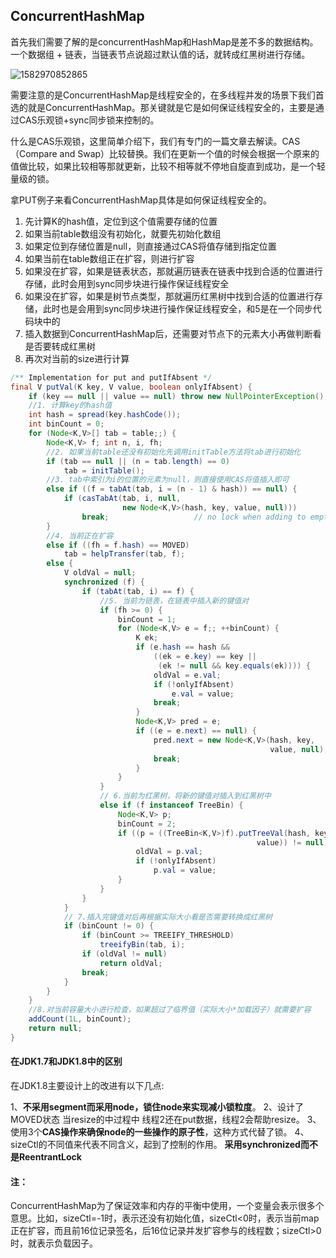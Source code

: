## ConcurrentHashMap

首先我们需要了解的是concurrentHashMap和HashMap是差不多的数据结构。一个数据组 + 链表，当链表节点说超过默认值的话，就转成红黑树进行存储。

![1582970852865](C:\Users\Darryl\AppData\Roaming\Typora\typora-user-images\1582970852865.png)

需要注意的是ConcurrentHashMap是线程安全的，在多线程并发的场景下我们首选的就是ConcurrentHashMap。那关键就是它是如何保证线程安全的，主要是通过CAS乐观锁+sync同步锁来控制的。

什么是CAS乐观锁，这里简单介绍下，我们有专门的一篇文章去解读。CAS（Compare and Swap）比较替换。我们在更新一个值的时候会根据一个原来的值做比较，如果比较相等那就更新，比较不相等就不停地自旋直到成功，是一个轻量级的锁。



拿PUT例子来看ConcurrentHashMap具体是如何保证线程安全的。

1. 先计算K的hash值，定位到这个值需要存储的位置
2. 如果当前table数组没有初始化，就要先初始化数组
3. 如果定位到存储位置是null，则直接通过CAS将值存储到指定位置
4. 如果当前在table数组正在扩容，则进行扩容
5. 如果没在扩容，如果是链表状态，那就遍历链表在链表中找到合适的位置进行存储，此时会用到sync同步块进行操作保证线程安全
6. 如果没在扩容，如果是树节点类型，那就遍历红黑树中找到合适的位置进行存储，此时也是会用到sync同步块进行操作保证线程安全，和5是在一个同步代码块中的
7. 插入数据到ConcurrentHashMap后，还需要对节点下的元素大小再做判断看是否要转成红黑树
8. 再次对当前的size进行计算

```java
/** Implementation for put and putIfAbsent */
final V putVal(K key, V value, boolean onlyIfAbsent) {
    if (key == null || value == null) throw new NullPointerException();
    //1. 计算key的hash值
    int hash = spread(key.hashCode());
    int binCount = 0;
    for (Node<K,V>[] tab = table;;) {
        Node<K,V> f; int n, i, fh;
        //2. 如果当前table还没有初始化先调用initTable方法将tab进行初始化
        if (tab == null || (n = tab.length) == 0)
            tab = initTable();
        //3. tab中索引为i的位置的元素为null，则直接使用CAS将值插入即可
        else if ((f = tabAt(tab, i = (n - 1) & hash)) == null) {
            if (casTabAt(tab, i, null,
                         new Node<K,V>(hash, key, value, null)))
                break;                   // no lock when adding to empty bin
        }
        //4. 当前正在扩容
        else if ((fh = f.hash) == MOVED)
            tab = helpTransfer(tab, f);
        else {
            V oldVal = null;
            synchronized (f) {
                if (tabAt(tab, i) == f) {
                    //5. 当前为链表，在链表中插入新的键值对
                    if (fh >= 0) {
                        binCount = 1;
                        for (Node<K,V> e = f;; ++binCount) {
                            K ek;
                            if (e.hash == hash &&
                                ((ek = e.key) == key ||
                                 (ek != null && key.equals(ek)))) {
                                oldVal = e.val;
                                if (!onlyIfAbsent)
                                    e.val = value;
                                break;
                            }
                            Node<K,V> pred = e;
                            if ((e = e.next) == null) {
                                pred.next = new Node<K,V>(hash, key,
                                                          value, null);
                                break;
                            }
                        }
                    }
                    // 6.当前为红黑树，将新的键值对插入到红黑树中
                    else if (f instanceof TreeBin) {
                        Node<K,V> p;
                        binCount = 2;
                        if ((p = ((TreeBin<K,V>)f).putTreeVal(hash, key,
                                                       value)) != null) {
                            oldVal = p.val;
                            if (!onlyIfAbsent)
                                p.val = value;
                        }
                    }
                }
            }
            // 7.插入完键值对后再根据实际大小看是否需要转换成红黑树
            if (binCount != 0) {
                if (binCount >= TREEIFY_THRESHOLD)
                    treeifyBin(tab, i);
                if (oldVal != null)
                    return oldVal;
                break;
            }
        }
    }
    //8.对当前容量大小进行检查，如果超过了临界值（实际大小*加载因子）就需要扩容 
    addCount(1L, binCount);
    return null;
}
```

#### 在JDK1.7和JDK1.8中的区别

在JDK1.8主要设计上的改进有以下几点:

1、**不采用segment而采用node，锁住node来实现减小锁粒度**。
 2、设计了MOVED状态 当resize的中过程中 线程2还在put数据，线程2会帮助resize。
 3、使用3个**CAS操作来确保node的一些操作的原子性**，这种方式代替了锁。
 4、sizeCtl的不同值来代表不同含义，起到了控制的作用。
 **采用synchronized而不是ReentrantLock**



#### 注：

ConcurrentHashMap为了保证效率和内存的平衡中使用，一个变量会表示很多个意思。比如，sizeCtl=-1时，表示还没有初始化值，sizeCtl<0时，表示当前map正在扩容，而且前16位记录签名，后16位记录并发扩容参与的线程数；sizeCtl>0时，就表示负载因子。

